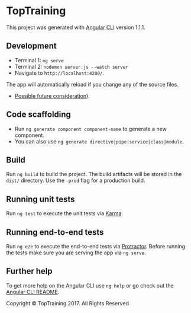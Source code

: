 # TopTraining

This project was generated with [Angular CLI](https://github.com/angular/angular-cli) version 1.1.1.

## Development

- Terminal 1: `ng serve`
- Terminal 2: `nodemon server.js --watch server`
- Navigate to `http://localhost:4200/`.

The app will automatically reload if you change any of the source files.

- [Possible future consideration]( https://stackoverflow.com/questions/42895585/hooking-up-express-js-with-angular-cli-in-dev-environment)).

## Code scaffolding

- Run `ng generate component component-name` to generate a new component.
- You can also use `ng generate directive|pipe|service|class|module`.

## Build

Run `ng build` to build the project. The build artifacts will be stored in the `dist/` directory. Use the `-prod` flag for a production build.

## Running unit tests

Run `ng test` to execute the unit tests via [Karma](https://karma-runner.github.io).

## Running end-to-end tests

Run `ng e2e` to execute the end-to-end tests via [Protractor](http://www.protractortest.org/).
Before running the tests make sure you are serving the app via `ng serve`.

## Further help

To get more help on the Angular CLI use `ng help` or go check out the [Angular CLI README](https://github.com/angular/angular-cli/blob/master/README.md).

Copyright © TopTraining 2017. All Rights Reserved
